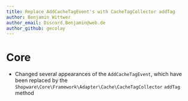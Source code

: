 ```yaml
---
title: Replace AddCacheTagEvent's with CacheTagCollector addTag
author: Benjamin Wittwer
author_email: Discord.Benjamin@web.de
author_github: gecolay
---
```

# Core
* Changed several appearances of the `AddCacheTagEvent`, which have been replaced by the `Shopware\Core\Framework\Adapter\Cache\CacheTagCollector` `addTag` method
